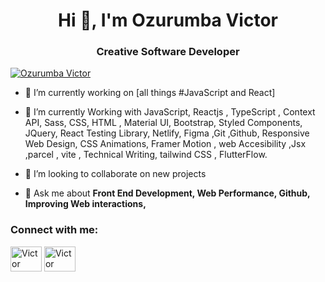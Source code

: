
<h1 align="center">Hi 👋, I'm Ozurumba Victor</h1>
<h3 align="center">Creative Software Developer </h3>



<p align="left"> <a href="https://twitter.com/MelaninSalad" target="blank"><img src="https://img.shields.io/twitter/follow/MelaninSalad?style=social" alt="Ozurumba Victor" /></a> </p>

- 🔭 I’m currently working on [all things #JavaScript and React]

- 🌱 I’m currently Working with JavaScript, Reactjs , TypeScript , Context API, Sass, CSS, HTML , Material UI, Bootstrap, Styled Components, JQuery, React Testing Library, Netlify, Figma ,Git ,Github, Responsive Web Design, CSS Animations, Framer Motion , web Accesibility ,Jsx ,parcel , vite , Technical Writing, tailwind CSS , FlutterFlow.

- 👯 I’m looking to collaborate on new projects

- 💬 Ask me about **Front End Development, Web Performance, Github, Improving Web interactions,**



<h3 align="left">Connect with me:</h3>
<p align="left">

<a href="https://twitter.com/MelaninSalad" target="blank"><img align="center" src="https://raw.githubusercontent.com/rahuldkjain/github-profile-readme-generator/master/src/images/icons/Social/twitter.svg" alt="Victor Ozurumba" height="40" width="50" /></a>
<a href="https://www.linkedin.com/in/victor-ozurumba-b15429209/" target="blank"><img align="center" src="https://raw.githubusercontent.com/rahuldkjain/github-profile-readme-generator/master/src/images/icons/Social/linked-in-alt.svg" alt="Victor Ozurumba" height="40" width="50" /></a>
</p>

